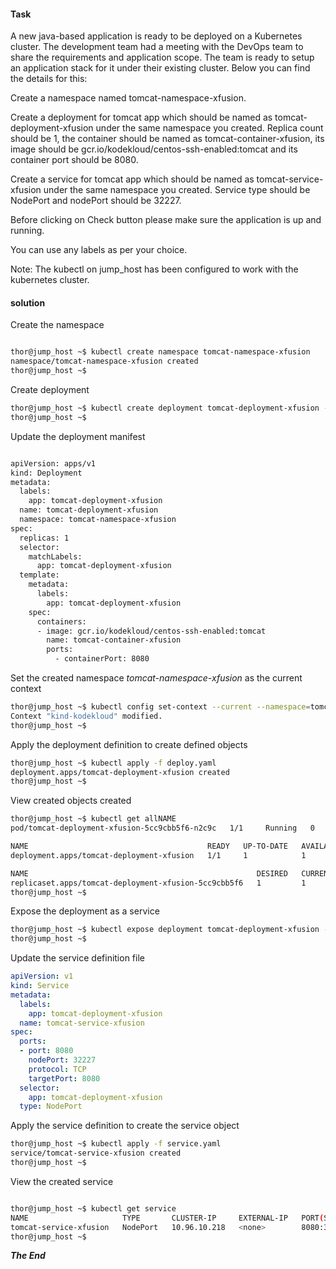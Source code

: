 #### Task

A new java-based application is ready to be deployed on a Kubernetes cluster. The development team had a meeting with the DevOps team to share the requirements and application scope. The team is ready to setup an application stack for it under their existing cluster. Below you can find the details for this:



Create a namespace named tomcat-namespace-xfusion.

Create a deployment for tomcat app which should be named as tomcat-deployment-xfusion under the same namespace you created. Replica count should be 1, the container should be named as tomcat-container-xfusion, its image should be gcr.io/kodekloud/centos-ssh-enabled:tomcat and its container port should be 8080.

Create a service for tomcat app which should be named as tomcat-service-xfusion under the same namespace you created. Service type should be NodePort and nodePort should be 32227.

Before clicking on Check button please make sure the application is up and running.

You can use any labels as per your choice.

Note: The kubectl on jump_host has been configured to work with the kubernetes cluster.

#### solution

Create the namespace

```bash

thor@jump_host ~$ kubectl create namespace tomcat-namespace-xfusion
namespace/tomcat-namespace-xfusion created
thor@jump_host ~$ 
```

Create deployment

```bash
thor@jump_host ~$ kubectl create deployment tomcat-deployment-xfusion --image=gcr.io/kodekloud/centos-ssh-enabled:tomcat --replicas=1 --namespace=tomcat-namespace-xfusion -o=yaml --dry-run=client > deploy.yaml
thor@jump_host ~$ 
```

Update the deployment manifest

```bash

apiVersion: apps/v1
kind: Deployment
metadata:
  labels:
    app: tomcat-deployment-xfusion
  name: tomcat-deployment-xfusion
  namespace: tomcat-namespace-xfusion
spec:
  replicas: 1
  selector:
    matchLabels:
      app: tomcat-deployment-xfusion
  template:
    metadata:
      labels:
        app: tomcat-deployment-xfusion
    spec:
      containers:
      - image: gcr.io/kodekloud/centos-ssh-enabled:tomcat
        name: tomcat-container-xfusion
        ports:
          - containerPort: 8080
```

Set the created namespace *tomcat-namespace-xfusion* as the current context

```bash
thor@jump_host ~$ kubectl config set-context --current --namespace=tomcat-namespace-xfusion
Context "kind-kodekloud" modified.
thor@jump_host ~$ 
```


Apply the deployment definition to create defined objects

```bash
thor@jump_host ~$ kubectl apply -f deploy.yaml 
deployment.apps/tomcat-deployment-xfusion created
thor@jump_host ~$
```

View created objects created

```bash
thor@jump_host ~$ kubectl get allNAME                                             READY   STATUS    RESTARTS   AGE
pod/tomcat-deployment-xfusion-5cc9cbb5f6-n2c9c   1/1     Running   0          108s

NAME                                        READY   UP-TO-DATE   AVAILABLE   AGE
deployment.apps/tomcat-deployment-xfusion   1/1     1            1           108s

NAME                                                   DESIRED   CURRENT   READY   AGE
replicaset.apps/tomcat-deployment-xfusion-5cc9cbb5f6   1         1         1       108s
thor@jump_host ~$ 
```

Expose the deployment as a service

```bash
thor@jump_host ~$ kubectl expose deployment tomcat-deployment-xfusion --type=NodePort  --port=8080 --name=tomcat-service-xfusion --dry-run=client -o yaml > service.yaml
thor@jump_host ~$ 
```

Update the service definition file

```yaml
apiVersion: v1
kind: Service
metadata:
  labels:
    app: tomcat-deployment-xfusion
  name: tomcat-service-xfusion
spec:
  ports:
  - port: 8080
    nodePort: 32227
    protocol: TCP
    targetPort: 8080
  selector:
    app: tomcat-deployment-xfusion
  type: NodePort
```

Apply the service definition to create the service object

```bash
thor@jump_host ~$ kubectl apply -f service.yaml 
service/tomcat-service-xfusion created
thor@jump_host ~$ 
```

View the created service

```bash

thor@jump_host ~$ kubectl get service
NAME                     TYPE       CLUSTER-IP     EXTERNAL-IP   PORT(S)          AGE
tomcat-service-xfusion   NodePort   10.96.10.218   <none>        8080:32227/TCP   37s
thor@jump_host ~$ 
```

***The End***
